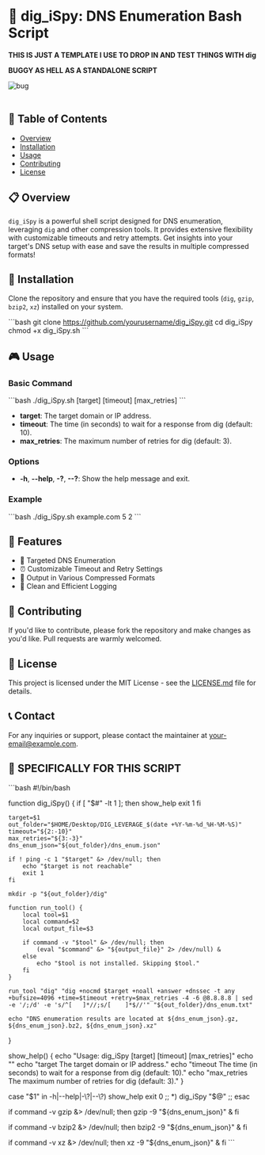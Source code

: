 
<p align="center">

# 🚀 **dig_iSpy**: DNS Enumeration Bash Script

<strong>THIS IS JUST A TEMPLATE I USE TO DROP IN AND TEST THINGS WITH dig</strong>

<strong>BUGGY AS HELL AS A STANDALONE SCRIPT</strong>

![bug](https://github.com/TreadSoftly/Projects/assets/121847455/dc32b4c0-b78d-4756-bfec-863283d9d641)
<br>
<br>

## 📝 Table of Contents
- [Overview](#overview)
- [Installation](#installation)
- [Usage](#usage)
- [Contributing](#contributing)
- [License](#license)

## 📋 Overview
`dig_iSpy` is a powerful shell script designed for DNS enumeration, leveraging `dig` and other compression tools. It provides extensive flexibility with customizable timeouts and retry attempts. Get insights into your target's DNS setup with ease and save the results in multiple compressed formats!

## 🔧 Installation
Clone the repository and ensure that you have the required tools (`dig`, `gzip`, `bzip2`, `xz`) installed on your system.

\```bash
git clone https://github.com/yourusername/dig_iSpy.git
cd dig_iSpy
chmod +x dig_iSpy.sh
\```

## 🎮 Usage
### Basic Command
\```bash
./dig_iSpy.sh [target] [timeout] [max_retries]
\```
- **target**: The target domain or IP address.
- **timeout**: The time (in seconds) to wait for a response from dig (default: 10).
- **max_retries**: The maximum number of retries for dig (default: 3).

### Options
- **-h**, **--help**, **-?**, **--?**: Show the help message and exit.

### Example
\```bash
./dig_iSpy.sh example.com 5 2
\```

## 🚀 Features
- 🎯 Targeted DNS Enumeration
- ⏰ Customizable Timeout and Retry Settings
- 📂 Output in Various Compressed Formats
- 📝 Clean and Efficient Logging

## 🤝 Contributing
If you'd like to contribute, please fork the repository and make changes as you'd like. Pull requests are warmly welcomed.

## 📜 License
This project is licensed under the MIT License - see the [LICENSE.md](LICENSE.md) file for details.

## 📞 Contact
For any inquiries or support, please contact the maintainer at [your-email@example.com](mailto:your-email@example.com).

## 📜 SPECIFICALLY FOR THIS SCRIPT

\```bash
#!/bin/bash

function dig_iSpy() {
    if [ "$#" -lt 1 ]; then
        show_help
        exit 1
    fi

    target=$1
    out_folder="$HOME/Desktop/DIG_LEVERAGE_$(date +%Y-%m-%d_%H-%M-%S)"
    timeout="${2:-10}"
    max_retries="${3:-3}"
    dns_enum_json="${out_folder}/dns_enum.json"

    if ! ping -c 1 "$target" &> /dev/null; then
        echo "$target is not reachable"
        exit 1
    fi

    mkdir -p "${out_folder}/dig"

    function run_tool() {
        local tool=$1
        local command=$2
        local output_file=$3

        if command -v "$tool" &> /dev/null; then
            (eval "$command" &> "${output_file}" 2> /dev/null) &
        else
            echo "$tool is not installed. Skipping $tool."
        fi
    }

    run_tool "dig" "dig +nocmd $target +noall +answer +dnssec -t any +bufsize=4096 +time=$timeout +retry=$max_retries -4 -6 @8.8.8.8 | sed -e '/;/d' -e 's/^[ 	]*//;s/[ 	]*$//'" "${out_folder}/dns_enum.txt"
    
    echo "DNS enumeration results are located at ${dns_enum_json}.gz, ${dns_enum_json}.bz2, ${dns_enum_json}.xz"
}

show_help() {
    echo "Usage: dig_iSpy [target] [timeout] [max_retries]"
    echo ""
    echo "target       The target domain or IP address."
    echo "timeout      The time (in seconds) to wait for a response from dig (default: 10)."
    echo "max_retries  The maximum number of retries for dig (default: 3)."
}

case "$1" in
    -h|--help|-\?|--\?)
        show_help
        exit 0
        ;;
    *)
        dig_iSpy "$@"
        ;;
esac

if command -v gzip &> /dev/null; then
    gzip -9 "${dns_enum_json}" &
fi

if command -v bzip2 &> /dev/null; then
    bzip2 -9 "${dns_enum_json}" &
fi

if command -v xz &> /dev/null; then
    xz -9 "${dns_enum_json}" &
fi
\```
</p>
